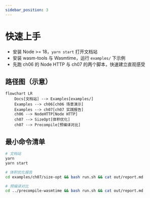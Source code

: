 ```yaml
---
sidebar_position: 3
---
```


# 快速上手

- 安装 Node >= 18，`yarn start` 打开文档站
- 安装 wasm-tools 与 Wasmtime，运行 `examples/` 下示例
- 先跑 ch06 的 Node HTTP 与 ch07 的两个脚本，快速建立直观感受

## 路径图（示意）

```mermaid
flowchart LR
	Docs[文档站] --> Examples[examples/]
	Examples --> ch06[ch06 场景演示]
	Examples --> ch07[ch07 实践报告]
	ch06 --> NodeHTTP[Node HTTP]
	ch07 --> SizeOpt[体积优化]
	ch07 --> Precompile[预编译对比]
```

## 最小命令清单

```bash
# 文档站
yarn
yarn start

# 体积优化报告
cd examples/ch07/size-opt && bash run.sh && cat out/report.md

# 预编译对比
cd ../precompile-wasmtime && bash run.sh && cat out/report.md
```
